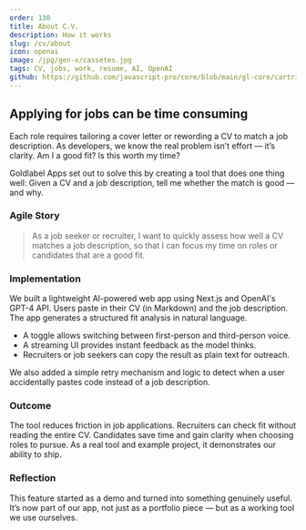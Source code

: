 ```yaml
---
order: 130
title: About C.V.
description: How it works
slug: /cv/about
icon: openai
image: /jpg/gen-x/cassetes.jpg
tags: CV, jobs, work, resume, AI, OpenAI
github: https://github.com/javascript-pro/core/blob/main/gl-core/cartridges/CV/actions/createPrompt.tsx
---
```


## Applying for jobs can be time consuming

Each role requires tailoring a cover letter or rewording a CV to match a job description. As developers, we know the real problem isn’t effort — it’s clarity. Am I a good fit? Is this worth my time?

Goldlabel Apps set out to solve this by creating a tool that does one thing well:
Given a CV and a job description, tell me whether the match is good — and why.

### Agile Story

> As a job seeker or recruiter, I want to quickly assess how well a CV matches a job description, so that I can focus my time on roles or candidates that are a good fit.

### Implementation

We built a lightweight AI-powered web app using Next.js and OpenAI's GPT-4 API. Users paste in their CV (in Markdown) and the job description. The app generates a structured fit analysis in natural language.

- A toggle allows switching between first-person and third-person voice.
- A streaming UI provides instant feedback as the model thinks.
- Recruiters or job seekers can copy the result as plain text for outreach.

We also added a simple retry mechanism and logic to detect when a user accidentally pastes code instead of a job description.

### Outcome

The tool reduces friction in job applications. Recruiters can check fit without reading the entire CV. Candidates save time and gain clarity when choosing roles to pursue. As a real tool and example project, it demonstrates our ability to ship.

### Reflection

This feature started as a demo and turned into something genuinely useful. It’s now part of our app, not just as a portfolio piece — but as a working tool we use ourselves.
